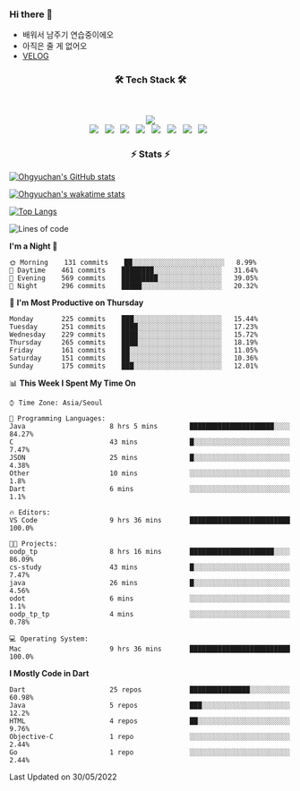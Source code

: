 <!--
**Ohgyuchan/Ohgyuchan** is a ✨ _special_ ✨ repository because its `README.md` (this file) appears on your GitHub profile.

Here are some ideas to get you started:

- 🔭 I’m currently working on ...
- 🌱 I’m currently learning ...
- 👯 I’m looking to collaborate on ...
- 🤔 I’m looking for help with ...
- 💬 Ask me about ...
- 📫 How to reach me: ...
- 😄 Pronouns: ...
- ⚡ Fun fact: ...
-->

### Hi there 👋
  * 배워서 남주기 연습중이에오
  * 아직은 줄 게 없어오
  * [VELOG](https://velog.io/@terman)



<h3 align="center"><b>🛠 Tech Stack 🛠</b></h3>
</br>

<p align="center">
<a href="https://hits.seeyoufarm.com"><img src="https://hits.seeyoufarm.com/api/count/incr/badge.svg?url=https%3A%2F%2Fgithub.com%2FOhgyuchan&count_bg=%2379C83D&title_bg=%23555555&icon=&icon_color=%23E7E7E7&title=visitors+%F0%9F%99%8C&edge_flat=false"/></a></br>
<img src="https://img.shields.io/badge/HTML5-E34F26?style=flat-square&logo=HTML5&logoColor=white"/></a> &nbsp
<img src="https://img.shields.io/badge/CSS3-1572B6?style=flat-square&logo=CSS3&logoColor=white"/></a> &nbsp
<!-- <img src="https://img.shields.io/badge/JavaScript-F7DF1E?style=flat-square&logo=JavaScript&logoColor=white"/></a> &nbsp -->
<!-- <img src="https://img.shields.io/badge/Node.js-339933?style=flat-square&logo=Node.js&logoColor=white"/></a> &nbsp -->
<img src="https://img.shields.io/badge/Android-3DDC84?style=flat-square&logo=Android&logoColor=white"/></a> &nbsp
<img src="https://img.shields.io/badge/Flutter-02569B?style=flat-square&logo=Flutter&logoColor=white"></a> &nbsp
<img src="https://img.shields.io/badge/Dart-0175C2?style=flat-square&logo=Dart&logoColor=white"></a> &nbsp
<!-- <img src="https://img.shields.io/badge/R-0175C2?style=flat-square&logo=R&logoColor=white"></a> &nbsp -->
<!-- <img src="https://img.shields.io/badge/MongoDB-47A248?style=flat-square&logo=MongoDB&logoColor=white"/></a> &nbsp -->
<!-- <img src="https://img.shields.io/badge/MySQL-4479A1?style=flat-square&logo=MySQL&logoColor=white"/></a> &nbsp -->
<img src="https://img.shields.io/badge/c++-00599C?style=flat-square&logo=c%2B%2B&logoColor=white"/></a> &nbsp 
<img src="https://img.shields.io/badge/github-181717?style=flat-squar&logo=github&logoColor=white"></a> &nbsp 
<!-- <img src="https://img.shields.io/badge/linux-FCC624?style=flat-squar&logo=linux&logoColor=black"></a> &nbsp  -->
<img src="https://img.shields.io/badge/unity-FCC624?style=flat-squar&logo=unity&logoColor=black"></a> &nbsp 
<!-- <img src="https://img.shields.io/badge/Amazon AWS-232F3E?style=flat-square&logo=Amazon%20AWS&logoColor=white"/></a> &nbsp </p> -->

<h3 align="center"><b>⚡️ Stats ⚡️</b></h3>


[![Ohgyuchan's GitHub stats](https://github-readme-stats.vercel.app/api?username=Ohgyuchan&count_private=true&include_all_commits=true&show_icons=true&theme=buefy)](https://github.com/anuraghazra/github-readme-stats)

[![Ohgyuchan's wakatime stats](https://github-readme-stats.vercel.app/api/wakatime?username=@TermanOh&theme=buefy)](https://github.com/anuraghazra/github-readme-stats)

[![Top Langs](https://github-readme-stats.vercel.app/api/top-langs/?username=Ohgyuchan&layout=compact&exclude_repo=unity_example&theme=buefy)](https://github.com/Ohgyuchan/github-readme-stats)
  
<!--START_SECTION:waka-->
![Lines of code](https://img.shields.io/badge/From%20Hello%20World%20I%27ve%20Written-1.2%20million%20lines%20of%20code-blue)

**I'm a Night 🦉** 

```text
🌞 Morning    131 commits    ██░░░░░░░░░░░░░░░░░░░░░░░   8.99% 
🌆 Daytime    461 commits    ████████░░░░░░░░░░░░░░░░░   31.64% 
🌃 Evening    569 commits    █████████░░░░░░░░░░░░░░░░   39.05% 
🌙 Night      296 commits    █████░░░░░░░░░░░░░░░░░░░░   20.32%

```
📅 **I'm Most Productive on Thursday** 

```text
Monday       225 commits    ███░░░░░░░░░░░░░░░░░░░░░░   15.44% 
Tuesday      251 commits    ████░░░░░░░░░░░░░░░░░░░░░   17.23% 
Wednesday    229 commits    ████░░░░░░░░░░░░░░░░░░░░░   15.72% 
Thursday     265 commits    ████░░░░░░░░░░░░░░░░░░░░░   18.19% 
Friday       161 commits    ██░░░░░░░░░░░░░░░░░░░░░░░   11.05% 
Saturday     151 commits    ██░░░░░░░░░░░░░░░░░░░░░░░   10.36% 
Sunday       175 commits    ███░░░░░░░░░░░░░░░░░░░░░░   12.01%

```


📊 **This Week I Spent My Time On** 

```text
⌚︎ Time Zone: Asia/Seoul

💬 Programming Languages: 
Java                     8 hrs 5 mins        █████████████████████░░░░   84.27% 
C                        43 mins             █░░░░░░░░░░░░░░░░░░░░░░░░   7.47% 
JSON                     25 mins             █░░░░░░░░░░░░░░░░░░░░░░░░   4.38% 
Other                    10 mins             ░░░░░░░░░░░░░░░░░░░░░░░░░   1.8% 
Dart                     6 mins              ░░░░░░░░░░░░░░░░░░░░░░░░░   1.1%

🔥 Editors: 
VS Code                  9 hrs 36 mins       █████████████████████████   100.0%

🐱‍💻 Projects: 
oodp_tp                  8 hrs 16 mins       █████████████████████░░░░   86.09% 
cs-study                 43 mins             █░░░░░░░░░░░░░░░░░░░░░░░░   7.47% 
java                     26 mins             █░░░░░░░░░░░░░░░░░░░░░░░░   4.56% 
odot                     6 mins              ░░░░░░░░░░░░░░░░░░░░░░░░░   1.1% 
oodp_tp_tp               4 mins              ░░░░░░░░░░░░░░░░░░░░░░░░░   0.78%

💻 Operating System: 
Mac                      9 hrs 36 mins       █████████████████████████   100.0%

```

**I Mostly Code in Dart** 

```text
Dart                     25 repos            ███████████████░░░░░░░░░░   60.98% 
Java                     5 repos             ███░░░░░░░░░░░░░░░░░░░░░░   12.2% 
HTML                     4 repos             ██░░░░░░░░░░░░░░░░░░░░░░░   9.76% 
Objective-C              1 repo              ░░░░░░░░░░░░░░░░░░░░░░░░░   2.44% 
Go                       1 repo              ░░░░░░░░░░░░░░░░░░░░░░░░░   2.44%

```



 Last Updated on 30/05/2022
<!--END_SECTION:waka-->


